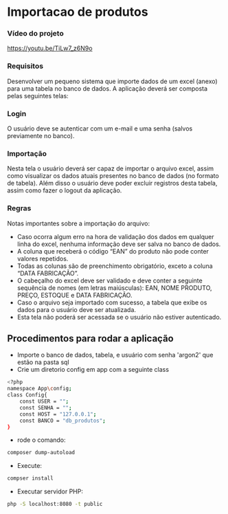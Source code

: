 # Importacao de produtos

### Vídeo do projeto
https://youtu.be/TiLw7_z6N9o

### Requisitos
Desenvolver um pequeno sistema que importe dados de um excel (anexo) para uma tabela no banco de dados. A aplicação deverá ser composta pelas seguintes telas:

### Login
O usuário deve se autenticar com um e-mail e uma senha (salvos previamente no banco).

### Importação
Nesta tela o usuário deverá ser capaz de importar o arquivo excel, assim como visualizar os dados atuais presentes no banco de dados (no formato de tabela). Além disso o usuário deve poder excluir registros desta tabela, assim como fazer o logout da aplicação.

### Regras
Notas importantes sobre a importação do arquivo:
- Caso ocorra algum erro na hora de validação dos dados em qualquer linha do excel, nenhuma informação deve ser salva no banco de dados.
- A coluna que receberá o código “EAN” do produto não pode conter valores repetidos.
- Todas as colunas são de preenchimento obrigatório, exceto a coluna “DATA FABRICAÇÃO”.
- O cabeçalho do excel deve ser validado e deve conter a seguinte sequência de nomes (em letras maiúsculas): EAN, NOME PRODUTO, PREÇO, ESTOQUE e DATA FABRICAÇÃO.
- Caso o arquivo seja importado com sucesso, a tabela que exibe os dados para o usuário deve ser atualizada.
- Esta tela não poderá ser acessada se o usuário não estiver autenticado.
    

## Procedimentos para rodar a aplicação
- Importe o banco de dados, tabela, e usuário com senha 'argon2' que estão na pasta sql
- Crie um diretorio config em app com a seguinte class

```sh
<?php
namespace App\config;
class Config{
    const USER = "";
    const SENHA = "";
    const HOST = "127.0.0.1";
    const BANCO = "db_produtos";
}

```
- rode o comando:
```sh
composer dump-autoload
```

- Execute:
```sh
compser install
```

- Executar servidor PHP:
```sh
php -S localhost:8080 -t public
```
